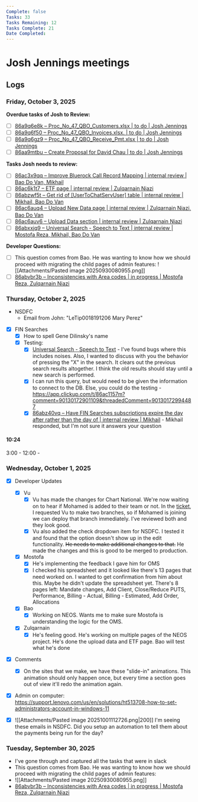 ```yaml
---
Complete: false
Tasks: 33
Tasks Remaining: 12
Tasks Complete: 21
Date Completed:
---
```

# Josh Jennings meetings
## Logs
### Friday, October 3, 2025

**Overdue tasks of Josh to Review:**

- [ ] [86a9q6e8k – Proc_No_47_QBO_Customers.xlsx | to do | Josh Jennings](https://app.clickup.com/t/86a9q6e8k)
- [ ] [86a9q6f50 – Proc_No_47_QBO_Invoices.xlsx. | to do | Josh Jennings](https://app.clickup.com/t/86a9q6f50)
- [ ] [86a9q6gz9 – Proc_No_47_QBO_Receive_Pmt.xlsx | to do | Josh Jennings](https://app.clickup.com/t/86a9q6gz9)
- [ ] [86aa9mtbu – Create Proposal for David Chau | to do | Josh Jennings](https://app.clickup.com/t/86aa9mtbu)

**Tasks Josh needs to review:**

- [ ] [86ac3x9qq – Improve Bluerock Call Record Mapping | internal review | Bao Do Van, Mikhail](https://app.clickup.com/t/86ac3x9qq)
- [ ] [86ac6k1t7 – ETF page | internal review | Zulqarnain Niazi](https://app.clickup.com/t/86ac6k1t7)
- [ ] [86abzwf5t – Get rid of [UserToChatServUser] table | internal review | Mikhail, Bao Do Van](https://app.clickup.com/t/86abzwf5t)
- [ ] [86ac6auq4 – Upload New Data page | internal review | Zulqarnain Niazi, Bao Do Van](https://app.clickup.com/t/86ac6auq4)
- [ ] [86ac6auv6 – Upload Data section | internal review | Zulqarnain Niazi](https://app.clickup.com/t/86ac6auv6)
- [ ] [86abxxjq9 – Universal Search - Speech to Text | internal review | Mostofa Reza, Mikhail, Bao Do Van](https://app.clickup.com/t/86abxxjq9)

**Developer Questions:**

- [ ] This question comes from Bao. He was wanting to know how we should proceed with migrating the child pages of admin features:
![[Attachments/Pasted image 20250930080955.png]]
- [ ] [86abvbr3b – Inconsistencies with Area codes | in progress | Mostofa Reza, Zulqarnain Niazi](https://app.clickup.com/t/86abvbr3b)

### Thursday, October 2, 2025

- NSDFC
    - Email from John: "LeTip0018191206 Mary Perez"
- [x] FIN Searches
    - [x] How to spell Gene Dilinsky's name
    - [x] Testing:
        - [x] [Universal Search - Speech to Text](https://app.clickup.com/t/86abxxjq9) - I've found bugs where this includes noises. Also, I wanted to discuss with you the behavior of pressing the "X" in the search. It clears out the previous search results altogether. I think the old results should stay until a new search is performed.
        - [x] I can run this query, but would need to be given the information to connect to the DB. Else, you could do the testing - https://app.clickup.com/t/86ac1157m?comment=90130172901109&threadedComment=90130172994487
        - [x] [86abz40vq – Have FIN Searches subscriptions expire the day after rather than the day of | internal review | Mikhail](https://app.clickup.com/t/86abz40vq) - Mikhail responded, but I'm not sure it answers your question

#### 10:24

3:00 - 
12:00 - 

### Wednesday, October 1, 2025

- [x] Developer Updates
    - [x] Vu
        - [x] Vu has made the changes for Chart National. We're now waiting on to hear if Mohamed is added to their team or not. In the [ticket](https://app.clickup.com/t/86ac6ycqj), I requested Vu to make two branches, so if Mohamed is joining we can deploy that branch immediately. I've reviewed both and they look good. 
        - [x] Vu also added the check dropdown item for NSDFC. I tested it and found that the option doesn't show up in the edit functionality. ~~He needs to make additional changes to that.~~ He made the changes and this is good to be merged to production.
    - [x] Mostofa
        - [x] He's implementing the feedback I gave him for OMS
        - [x] I checked his spreadsheet and it looked like there's 13 pages that need worked on. I wanted to get confirmation from him about this. Maybe he didn't update the spreadsheet yet. There's 8 pages left: Mandate changes, Add Client, Close/Reduce PUTS, Performance, Billing - Actual, Billing - Estimated, Add Order, Allocations
    - [x] Bao
        - [x] Working on NEOS. Wants me to make sure Mostofa is understanding the logic for the OMS.
    - [x] Zulqarnain
        - [x] He's feeling good. He's working on multiple pages of the NEOS project. He's done the upload data and ETF page. Bao will test what he's done
- [x] Comments
    - [x] On the sites that we make, we have these "slide-in" animations. This animation should only happen once, but every time a section goes out of view it'll redo the animation again.
- [x] Admin on computer: https://support.lenovo.com/us/en/solutions/ht513708-how-to-set-administrators-account-in-windows-11

- [x] ![[Attachments/Pasted image 20251001112726.png|200]] I'm seeing these emails in NSDFC. Did you setup an automation to tell them about the payments being run for the day?


### Tuesday, September 30, 2025

- I've gone through and captured all the tasks that were in slack
- This question comes from Bao. He was wanting to know how we should proceed with migrating the child pages of admin features:
- ![[Attachments/Pasted image 20250930080955.png]]
- [86abvbr3b – Inconsistencies with Area codes | in progress | Mostofa Reza, Zulqarnain Niazi](https://app.clickup.com/t/86abvbr3b)
